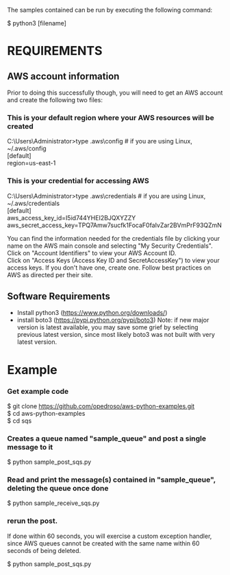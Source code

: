 The samples contained can be run by executing the following command:

$ python3 [filename]

# REQUIREMENTS

## AWS account information

Prior to doing this successfully though, you will need to get an AWS account and create the following two files:

### This is your default region where your AWS resources will be created

C:\Users\Administrator>type .aws\config   # if you are using Linux, ~/.aws/config</br>
[default]</br>
region=us-east-1</br>


### This is your credential for accessing AWS

C:\Users\Administrator>type .aws\credentials   # if you are using Linux, ~/.aws/credentials</br>
[default]</br>
aws_access_key_id=I5id744YHEI2BJQXYZZY</br>
aws_secret_access_key=TPQ7Amw7sucfk1FocaF0faIvZar2BVmPrF93QZmN</br>

You can find the information needed for the credentials file by clicking your name on the AWS main console and selecting "My Security Credentials".</br>
Click on "Account Identifiers" to view your AWS Account ID.</br>
Click on "Access Keys (Access Key ID and SecretAccessKey") to view your access keys. If you don't have one, create one. Follow best practices on AWS as directed per their site.</br>

## Software Requirements

- Install python3 (https://www.python.org/downloads/)
- install boto3   (https://pypi.python.org/pypi/boto3)
Note: if new major version is latest available, you may save some grief by selecting previous latest version, since most likely boto3 was not built with very latest version.

# Example

### Get example code

$ git clone https://github.com/opedroso/aws-python-examples.git</br>
$ cd aws-python-examples</br>
$ cd sqs</br>


### Creates a queue named "sample_queue" and post a single message to it

$ python sample_post_sqs.py</br>


### Read and print the message(s) contained in "sample_queue", deleting the queue once done

$ python sample_receive_sqs.py


### rerun the post.

If done within 60 seconds, you will exercise a custom exception handler, since AWS queues cannot be created with the same name within 60 seconds of being deleted.

$ python sample_post_sqs.py


